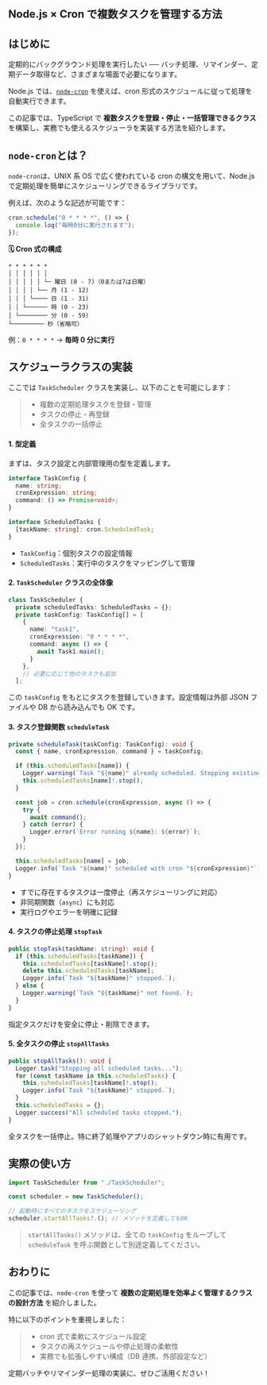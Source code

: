 ## Node.js × Cron で複数タスクを管理する方法

## はじめに

定期的にバックグラウンド処理を実行したい ── バッチ処理、リマインダー、定期データ取得など、さまざまな場面で必要になります。

Node.js では、[`node-cron`](https://www.npmjs.com/package/node-cron) を使えば、cron 形式のスケジュールに従って処理を自動実行できます。

この記事では、TypeScript で **複数タスクを登録・停止・一括管理できるクラス** を構築し、実務でも使えるスケジューラを実装する方法を紹介します。

## `node-cron`とは？

`node-cron`は、UNIX 系 OS で広く使われている cron の構文を用いて、Node.js で定期処理を簡単にスケジューリングできるライブラリです。

例えば、次のような記述が可能です：

```typescript
cron.schedule("0 * * * *", () => {
  console.log("毎時0分に実行されます");
});
```

**🗓️ Cron 式の構成**

```plaintext
* * * * * *
│ │ │ │ │ │
│ │ │ │ │ └─ 曜日 (0 - 7)（0または7は日曜）
│ │ │ │ └── 月 (1 - 12)
│ │ │ └──── 日 (1 - 31)
│ │ └────── 時 (0 - 23)
│ └──────── 分 (0 - 59)
└───────── 秒（省略可）
```

例：`0 * * * *` → **毎時 0 分に実行**

## スケジューラクラスの実装

ここでは `TaskScheduler` クラスを実装し、以下のことを可能にします：

> - 複数の定期処理タスクを登録・管理
> - タスクの停止・再登録
> - 全タスクの一括停止

#### 1. 型定義

まずは、タスク設定と内部管理用の型を定義します。

```ts
interface TaskConfig {
  name: string;
  cronExpression: string;
  command: () => Promise<void>;
}

interface ScheduledTasks {
  [taskName: string]: cron.ScheduledTask;
}
```

- `TaskConfig`：個別タスクの設定情報
- `ScheduledTasks`：実行中のタスクをマッピングして管理

#### 2. `TaskScheduler` クラスの全体像

```ts:TaskScheduler.ts
class TaskScheduler {
  private scheduledTasks: ScheduledTasks = {};
  private taskConfig: TaskConfig[] = [
    {
      name: "task1",
      cronExpression: "0 * * * *",
      command: async () => {
        await Task1.main();
      }
    },
    // 必要に応じて他のタスクも追加
  ];
```

この `taskConfig` をもとにタスクを登録していきます。設定情報は外部 JSON ファイルや DB から読み込んでも OK です。

#### 3. タスク登録関数 `scheduleTask`

```ts:TaskScheduler.ts
private scheduleTask(taskConfig: TaskConfig): void {
  const { name, cronExpression, command } = taskConfig;

  if (this.scheduledTasks[name]) {
    Logger.warning(`Task "${name}" already scheduled. Stopping existing task.`);
    this.scheduledTasks[name]!.stop();
  }

  const job = cron.schedule(cronExpression, async () => {
    try {
      await command();
    } catch (error) {
      Logger.error(`Error running ${name}: ${error}`);
    }
  });

  this.scheduledTasks[name] = job;
  Logger.info(`Task "${name}" scheduled with cron "${cronExpression}"`);
}
```

- すでに存在するタスクは一度停止（再スケジューリングに対応）
- 非同期関数（`async`）にも対応
- 実行ログやエラーを明確に記録

#### 4. タスクの停止処理 `stopTask`

```ts:TaskScheduler.ts
public stopTask(taskName: string): void {
  if (this.scheduledTasks[taskName]) {
    this.scheduledTasks[taskName]!.stop();
    delete this.scheduledTasks[taskName];
    Logger.info(`Task "${taskName}" stopped.`);
  } else {
    Logger.warning(`Task "${taskName}" not found.`);
  }
}
```

指定タスクだけを安全に停止・削除できます。

#### 5. 全タスクの停止 `stopAllTasks`

```ts:TaskScheduler.ts
public stopAllTasks(): void {
  Logger.task("Stopping all scheduled tasks...");
  for (const taskName in this.scheduledTasks) {
    this.scheduledTasks[taskName]!.stop();
    Logger.info(`Task "${taskName}" stopped.`);
  }
  this.scheduledTasks = {};
  Logger.success("All scheduled tasks stopped.");
}
```

全タスクを一括停止。特に終了処理やアプリのシャットダウン時に有用です。

## 実際の使い方

```ts
import TaskScheduler from "./TaskScheduler";

const scheduler = new TaskScheduler();

// 起動時にすべてのタスクをスケジューリング
scheduler.startAllTasks?.(); // メソッドを定義してもOK
```

> `startAllTasks()` メソッドは、全ての `taskConfig` をループして `scheduleTask` を呼ぶ関数として別途定義してください。

## おわりに

この記事では、`node-cron` を使って **複数の定期処理を効率よく管理するクラスの設計方法** を紹介しました。

特に以下のポイントを重視しました：

> - cron 式で柔軟にスケジュール設定
> - タスクの再スケジュールや停止処理の柔軟性
> - 実務でも拡張しやすい構成（DB 連携、外部設定など）

定期バッチやリマインダー処理の実装に、ぜひご活用ください！
